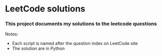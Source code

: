 # LeetCode solutions
### This project documents my solutions to the leetcode questions

Notes:
- Each script is named after the question index on LeetCode site
- The solution are in Python
